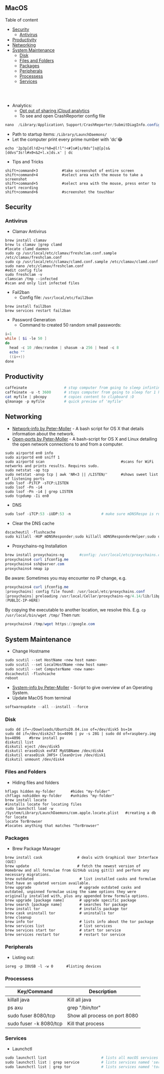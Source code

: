 ## MacOS

Table of content
- [Security](#Security)
  - [Antivirus](#antivirus)
- [Productivity](#Productivity)
- [Networking](#networking)
- [System Maintenance](#system-maintenance)
  - [Disk](#disk)
  - [Files and Folders](#files-and-folders)
  - [Packages](#packages)
  - [Peripherals](#Peripherals)
  - [Processess](#processess)
  - [Services](#services)


<br>
<br>

- Analytics:
  - [Opt out of sharing iCloud analytics](https://www.imore.com/how-opt-out-sharing-icloud-analytics-mac)
  - To see and open CrashReporter config file
````powershell
nano  /Library/Application\ Support/CrashReporter/SubmitDiagInfo.config
````
- Path to startup items: `/Library/LaunchDaemons/`
- Let the computer print every prime number with 'dc'😂
````
echo '2p3p[dl!d2+s!%0=@l!l^!<#]s#[s/0ds^]s@[p]s&[ddvs^3s!l#x0<&2+l.x]ds.x' | dc
````
- Tips and Tricks
````
shift+command+3           #take screenshot of entire screen
shift+command+4           #select area with the mouse to take a screenshot
shift+command+5           #select area with the mouse, press enter to start recording
shift+command+6           #screenshot the touchbar
````

## Security
### Antivirus
- Clamav Antivirus
````
brew install clamav
brew ls clamav |grep clamd                                                        #locate clamd daemon
sudo cp /usr/local/etc/clamav/freshclam.conf.sample /etc/clamav/freshclam.conf
sudo cp /usr/local/etc/clamav/clamd.conf.sample /etc/clamav/clamd.conf
sudo nano /etc/clamav/freshclam.conf                                              #edit config file
sudo freshclam -v
clamscan /tmp --infected                                                          #scan and only list infected files
````
- Fail2ban
  - Config file: `/usr/local/etc/fail2ban`
````
brew install fail2ban
brew services restart fail2ban
````
- Password Generation
  - Command to created 50 random small passwords:
````powershell
i=1
while [ $i -le 50 ]
do
  head -c 10 /dev/random | shasum -a 256 | head -c 8
  echo ""
  ((i++))
done
````
## Productivity
````powershell
caffeinate                 # stop computer from going to sleep infintine
caffeinate -u -t 3600      # stops computer from going to sleep for 1 hour
cat myfile | pbcopy        # copies content to clipboard :D
qlmanage -p myfile         # quick preview of 'myfile'
````

## Networking
- [Network-info by Peter-Moller](https://github.com/Peter-Moller/network-info) - A bash script for OS X that details information about the network.
- [Open-ports by Peter-Moller](https://github.com/Peter-Moller/open-ports) - A bash-script for OS X and Linux detailing the open network connections to and from a computer.
````
sudo airportd en0 info
sudo airportd en0 sniff 1
sudo airportd scan                                   #scans for WiFi networks and prints results. Requires sudo.
sudo netstat -ap tcp
sudo netstat -anvp tcp | awk 'NR<3 || /LISTEN/'      #shows sweet list of listening ports
sudo lsof -PiTCP -sTCP:LISTEN
sudo lsof -Pn -i4
sudo lsof -Pn -i4 | grep LISTEN
sudo tcpdump -Ii en0
````
- DNS
````powershell
sudo lsof -iTCP:53 -iUDP:53 -n              # make sure mDNSRespo is running
````
  - Clear the DNS cache
````powershell
dscacheutil -flushcache
sudo killall -HUP mDNSResponder;sudo killall mDNSResponderHelper;sudo dscacheutil -flushcache
````
- Proxychains-ng
Installation
````powershell
brew install proxychains-ng       #config: /usr/local/etc/proxychains.conf
proxychains4 curl ifconfig.me
proxychains4 ssh@server.com
proxychains4 nmap ip
````
Be aware: Sometimes you may encounter no IP change, e.g.
````powershell
proxychains4 curl ifconfig.me
[proxychains] config file found: /usr/local/etc/proxychains.conf
[proxychains] preloading /usr/local/Cellar/proxychains-ng/4.14/lib/libproxychains4.dylib
(PUBLIC-IP-HERE)  
````
By copying the executable to another location, we resolve this. E.g. `cp /usr/local/bin/wget /tmp/`
Then run:
````powershell
proxychains4 /tmp/wget https://google.com
````

## System Maintenance

- Change Hostname
````powershell
sudo scutil --set HostName <new host name>
sudo scutil --set LocalHostName <new host name>
sudo scutil --set ComputerName <new name>
dscacheutil -flushcache
reboot
````
- [System-info by Peter-Moller](https://github.com/Peter-Moller/system-info) - Script to give overview of an Operating System.
- Update MacOS from terminal
````powershell
softwareupdate --all --install --force
````

### Disk
````
sudo dd if=~/Downloads/Ubuntu20.04.iso of=/dev/disk5 bs=1m
sudo dd if=/dev/disk2s7 bs=4096 | pv -s 28G | sudo dd of=raspbery.img bs=4096    #brew install pv
diskutil list
diskutil eject /dev/disk5
diskutil eraseDisk exFAT MyUSBName /dev/disk4
diskutil eraseDisk JHFS+ CleanDrive /dev/disk1
diskutil unmount /dev/disk4
````

### Files and Folders
- Hiding files and folders
````
hflags hidden my-folder       #hides "my-folder"
chflags nohidden my-folder    #unhides "my-folder"
brew install locate                                                           #installs locate for locating files
sudo launchctl load -w /System/Library/LaunchDaemons/com.apple.locate.plist   #creating a db for locate
locate TorBrowser                                                             #locates anything that matches "TorBrowser"
````

### Packages
- Brew Package Manager
````
brew install cask                # deals with Graphical User Interface (GUI) 
brew update                      # fetch the newest version of Homebrew and all formulae from GitHub using git(1) and perform any necessary migrations.
brew outdated                     # list installed casks and formulae that have an updated version available.
brew upgrade                      # upgrade outdated casks and outdated, unpinned formulae using the same options they were originally installed with, plus any appended brew formula options.
brew upgrade [package name]       # upgrade specific package
brew search [package name]        # searches for package
brew install tor                  # installs package tor
brew cask uninstall tor           # uninstalls tor
brew cleanup
brew info tor                     # lists info about the tor package
brew services list                # list services
brew services start tor           # start tor service
brew services restart tor         # restart tor service
````
### Peripherals
- Listing out:
````
ioreg -p IOUSB -l -w 0      #listing devices
````
### Processess
| Key/Command | Description |
| ----------- | ----------- |
| killall java | Kill all java |
| ps axu | grep "/bin/tor" | Lists processes with "bin/tor" |
| sudo fuser 8080/tcp | Show all process on port 8080 |
|sudo fuser -k 8080/tcp | Kill that process |

### Services
- Launchctl
````powershell
sudo launchctl list                         # lists all macOS services
sudo launchctl list | grep service          # lists services named 'service'
sudo launchctl list | grep tor              # lists services named 'tor'
````
